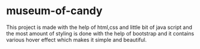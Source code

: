 # museum-of-candy
This project is made with the help of html,css and little bit of java script and the most amount of styling is done with the help of bootstrap and it contains various hover effect which makes it simple and beautiful.
